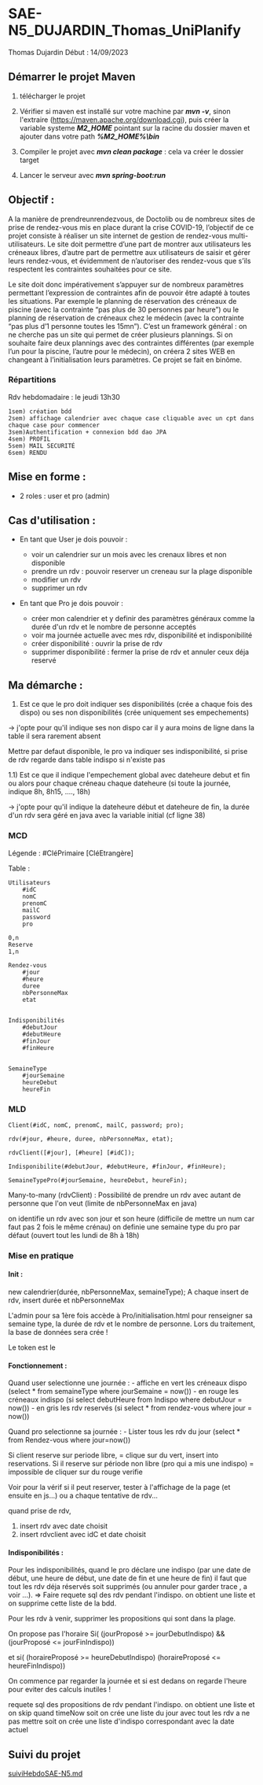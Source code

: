 # SAE-N5_DUJARDIN_Thomas_UniPlanify

Thomas Dujardin
Début : 14/09/2023

## Démarrer le projet Maven
1) télécharger le projet

2) Vérifier si maven est installé sur votre machine par ***mvn -v***, sinon l'extraire (https://maven.apache.org/download.cgi), puis créer la variable systeme ***M2_HOME*** pointant sur la racine du dossier maven et ajouter dans votre path ***%M2_HOME%\bin***

4) Compiler le projet avec ***mvn clean package*** : cela va créer le dossier target

5) Lancer le serveur avec ***mvn spring-boot:run***

## Objectif : 
A la manière de prendreunrendezvous, de Doctolib ou de nombreux sites de prise de rendez-vous mis en place
durant la crise COVID-19, l’objectif de ce projet consiste à réaliser un site internet de gestion de rendez-vous multi-
utilisateurs. Le site doit permettre d’une part de montrer aux utilisateurs les créneaux libres, d’autre part de permettre
aux utilisateurs de saisir et gérer leurs rendez-vous, et évidemment de n’autoriser des rendez-vous que s’ils respectent
les contraintes souhaitées pour ce site.

Le site doit donc impérativement s’appuyer sur de nombreux paramètres permettant l’expression de contraintes afin
de pouvoir être adapté à toutes les situations. Par exemple le planning de réservation des créneaux de piscine (avec la
contrainte “pas plus de 30 personnes par heure”) ou le planning de réservation de créneaux chez le médecin (avec la
contrainte “pas plus d’1 personne toutes les 15mn”). C’est un framework général : on ne cherche pas un site qui permet
de créer plusieurs plannings. Si on souhaite faire deux plannings avec des contraintes différentes (par exemple l’un pour
la piscine, l’autre pour le médecin), on créera 2 sites WEB en changeant à l’initialisation leurs paramètres.
Ce projet se fait en binôme.

### Répartitions
Rdv hebdomadaire : le jeudi 13h30

    1sem) création bdd
    2sem) affichage calendrier avec chaque case cliquable avec un cpt dans chaque case pour commencer
    3sem)Authentification + connexion bdd dao JPA
    4sem) PROFIL 
    5sem) MAIL SECURITÉ
    6sem) RENDU 

## Mise en forme : 

- 2 roles : user et pro (admin)


## Cas d'utilisation :

- En tant que User je dois pouvoir :
    - voir un calendrier sur un mois avec les crenaux libres et non disponible
    - prendre un rdv : pouvoir reserver un creneau sur la plage disponible
    - modifier un rdv
    - supprimer un rdv


- En tant que Pro je dois pouvoir :
    - créer mon calendrier et y definir des paramètres généraux comme la durée d'un rdv et le nombre de personne acceptés
    - voir ma journée actuelle avec mes rdv, disponibilité et indisponibilité
    - créer disponibilité : ouvrir la prise de rdv
    - supprimer disponibilité : fermer la prise de rdv et annuler ceux déja reservé



## Ma démarche : 
1) Est ce que le pro doit indiquer ses disponibilités (crée a chaque fois des dispo) ou ses non disponibilités (crée uniquement ses empechements)

-> j'opte pour qu'il indique ses non dispo car il y aura moins de ligne dans la table il sera rarement absent

Mettre par defaut disponible, le pro va indiquer ses indisponibilité, si prise de rdv regarde dans table indispo si n'existe pas


1.1) Est ce que il indique l'empechement global avec dateheure debut et fin ou alors pour chaque créneau chaque dateheure (si toute la journée, indique 8h, 8h15, ...., 18h)

-> j'opte pour qu'il indique la dateheure début et dateheure de fin, la durée d'un rdv sera géré en java avec la variable initial (cf ligne 38)



### MCD


Légende :
    #CléPrimaire
    [CléEtrangère]


Table : 

    Utilisateurs
        #idC
        nomC
        prenomC
        mailC
        password
        pro
    
    0,n
    Reserve
    1,n

    Rendez-vous
        #jour
        #heure
        duree
        nbPersonneMax
        etat

   
    Indisponibilités
        #debutJour
        #debutHeure
        #finJour
        #finHeure


    SemaineType
        #jourSemaine
        heureDebut
        heureFin



### MLD

    Client(#idC, nomC, prenomC, mailC, password; pro);

    rdv(#jour, #heure, duree, nbPersonneMax, etat);

    rdvClient([#jour], [#heure] [#idC]);
    
    Indisponibilite(#debutJour, #debutHeure, #finJour, #finHeure);

    SemaineTypePro(#jourSemaine, heureDebut, heureFin);




Many-to-many (rdvClient) : Possibilité de prendre un rdv avec autant de personne que l'on veut (limite de nbPersonneMax en java)

on identifie un rdv avec son jour et son heure (difficile de mettre un num car faut pas 2 fois le même crénau)
on definie une semaine type du pro par défaut (ouvert tout les lundi de 8h à 18h)


### Mise en pratique

#### Init : 
new calendrier(durée, nbPersonneMax, semaineType);
A chaque insert de rdv, insert durée et nbPersonneMax

L'admin pour sa 1ère fois accède à Pro/initialisation.html pour renseigner sa semaine type, la durée de rdv et le nombre de personne. Lors du traitement, la base de données sera crée !

Le token est le

#### Fonctionnement :
Quand user selectionne une journée : 
    - affiche en vert les créneaux dispo  (select * from semaineType where jourSemaine = now())
    - en rouge les créneaux indispo (si select debutHeure from Indispo where debutJour = now())
    - en gris les rdv reservés (si select * from rendez-vous where jour = now())

    
Quand pro selectionne sa journée : 
    - Lister tous les rdv du jour (select * from Rendez-vous where jour=now())

Si client reserve sur periode libre, = clique sur du vert, insert into reservations.
Si il reserve sur période non libre (pro qui a mis une indispo) = impossible de cliquer sur du rouge verifie 

Voir pour la vérif si il peut reserver, tester à l'affichage de la page (et ensuite en js...) ou a chaque tentative de rdv...


quand prise de rdv,
1) insert rdv avec date choisit
2) insert rdvclient avec idC et date choisit


#### Indisponibilités :
Pour les indisponibilités, quand le pro déclare une indispo (par une date de début, une heure de début, une date de fin et une heure de fin) il faut que tout les rdv déja réservés soit supprimés (ou annuler pour garder trace , a voir ...). 
=> Faire requete sql des rdv pendant l'indispo. on obtient une liste et on supprime cette liste de la bdd.

Pour les rdv à venir, supprimer les propositions qui sont dans la plage.

On propose pas l'horaire 
Si(
(jourProposé >= jourDebutIndispo) &&
(jourProposé <= jourFinIndispo))

et si( 
(horaireProposé >= heureDebutIndispo)
(horaireProposé <= heureFinIndispo)) 

On commence par regarder la journée et si est dedans on regarde l'heure pour eviter des calculs inutiles !

requete sql des propositions de rdv pendant l'indispo. on obtient une liste et on skip quand timeNow
soit on crée une liste du jour avec tout les rdv a ne pas mettre
soit on crée une liste d'indispo correspondant avec la date actuel




## Suivi du projet 
[suiviHebdoSAE-N5.md](suiviHebdoSAE-N5.md)